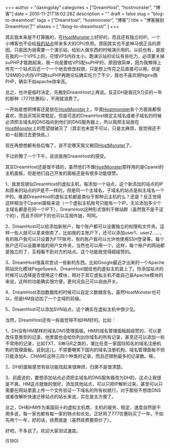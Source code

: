 +++
author = "daxingplay"
categories = ["DreamHost", "hostmonster", "博客"]
date = 2010-11-21T18:02:28Z
description = ""
draft = false
slug = "blog-to-dreamhost"
tags = ["DreamHost", "hostmonster", "博客"]
title = "博客搬到DreamHost了"
aliases = [
    "/blog-to-dreamhost/"
]
+++


其实我本来是不打算搬的，在[HostMonster](http://www.hostmonster.com/track/daxingplay "美国著名虚拟主机提供商HostMonster")上好好的，而且还有独立的IP。一个小博客也不会给[我的站点](http://www.ojpal.com)带来多大的CPU负担。原因其实也不是神马很正当的原因，只是因为我需要一个演示站，给别人做东西的时候演示用的。以前也有，是放在我的一个VPS上的，可惜VPS内存太小，跑演示站的论坛有些吃力，必须要关掉suPHP才能跑起来，我一向是要给VPS配suPHP的，原因很简单，因为我懒得上传完一个站点后还一个一个地去修改权限，只是想上传完之后直接可以用。但是128M的小内存VPS跑suPHP再跑论坛确实吃力了不少，我也不喜欢用Nginx跑PHP，确实不如apache效率高。

总之，也许是临时决定，先搬到DreamHost上再说。反正DH是我花9刀买的一年的那种（777优惠码），不用就浪费了。

一开始是想把博客还是放在[HostMonster](http://www.hostmonster.com/track/daxingplay "美国著名虚拟主机提供商HostMonster")上，毕竟[Hostmonster](http://www.hostmonster.com/track/daxingplay "美国著名虚拟主机提供商HostMonster")各个方面我都很喜欢，而且灰常灰常稳定。但是可恶的DreamHost绑定主域名或者子域名的时候必须把主域名的DNS指向到他们的DNS服务器上，所以我把主站放在[HostMonster](http://www.hostmonster.com/track/daxingplay "美国著名虚拟主机提供商HostMonster")上的愿望就破灭了（其实也未尝不可以，只是太麻烦，我觉得还不如一起搬过去更快些。）

现在再想想都有些后悔了，说不定哪天我又搬回[HostMonster](http://www.hostmonster.com/track/daxingplay "美国著名虚拟主机提供商HostMonster")了。

不过折腾了一个下午，说说我用DreamHost的感受。

其实DreamHost还是很不错的，虽然他们不像[HostMonster](http://www.hostmonster.com/track/daxingplay "美国著名虚拟主机提供商HostMonster")那样用的是Cpanel的主机面板，但是他们自己开发的面板还是有很多功能很赞。

1、我发现貌似DreamHost的虚拟主机，每添加一个站点，这个新添加的站点的IP和原来的站点的IP是不一样的，但是同一个主域名，子域名的站点是和主域名一个IP的。难道DreamHost的虚拟主机都是类似于那种云主机的么？还是？反正觉得这样相当于Cpanel面板来说（一个虚拟主机账号只能有一个IP，无论添加多少个主域名都是在同一个IP下），DreamHost这种形式很利于做站群（虽然我不是干这个的），而且不同IP下的也可以互相外链，呵呵。

2、DreamHost可以给添加新账户，每个账户都可以设置独立的权限和文件夹。这样一些人就可以拿来倒卖了。比如我的主账户下，还可以添加user1、user2……，有的账户我可以只设置为FTP账号，有的账户我可以允许他使用SSH登录等。每个账户还可以设置单独的用户文件夹，当然也可以用一个。这样，每个账户的网站都是独立的了，互相看不到对方的站点。这个功能我觉得超级赞的。

3、DreamHost很喜欢尝试一些新的东西。比如Google最近才出来的一个Apache网站优化模块PageSpeed，DreamHost就给他的虚拟主机装上了。你添加站点的时候可以选择是否使用这个模块，相对于其它虚拟主机不能自己装Apache模块的来说，这样的功能确实很方便，更何况自己可以自由开关。

4、DreamHost添加数据库的时候可以自定义数据库名，虽然HostMonster也可以，但是HM自动加了一个主域的前缀。

5、DreamHost可以添加SVN站点，这个确实在虚拟主机中很少见。

当然，DreamHost还有一些我觉得不如HM好的。比如：

1、DH没有HM那样的域名DNS管理面板。HM的域名管理面板超级赞的，可以更改任意类型的记录，他里面也会给你列出你域名的所有记录，甚至还可以添加一些不常用的记录，比如TXT、S神马R之类的，堪比任意一家国际知名的域名注册机构的管理面板。说到这儿，不禁要嘲笑下国内的域名注册机构，域名管理面板不但只能添加A、CNAME这样三四个种类的记录，而且还限制最多的记录数。唉。

2、DH的面板感觉有些功能找起来很麻烦，归类不是很清楚。

3、前面说的，要想添加站点必须把主域名的DNS服务器改为DH的，这点让我很是不爽。HM这点就做的很好，添加其他站点，可以只把IP解析过来，甚至可以只需要在网站里面上传一个文件验证一下域名的所有权就行，对于那些不想改DNS或者改解析快速迁移站点的站长来说，实在是太方便了。

总之，DH和HM作为美国前十的虚拟主机商，主机的服务、稳定、速度自然是不用多说，每一家也都有每一家的特点和长处。正好用了777优惠码买了一年，不如先用个一年，好的话，续费就是（虽然续费要原价了）。

好吧，不多说了。欢迎大家测试速度。

 (5180)


